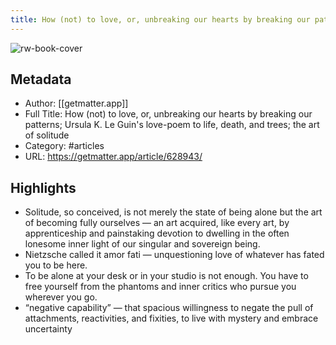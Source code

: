 ```yaml
---
title: How (not) to love, or, unbreaking our hearts by breaking our patterns; Ursula K. Le Guin's love-poem to life, death, and trees; the art of solitude
---
```

![rw-book-cover](https://readwise-assets.s3.amazonaws.com/static/images/article2.74d541386bbf.png)

## Metadata
- Author: [[getmatter.app]]
- Full Title: How (not) to love, or, unbreaking our hearts by breaking our patterns; Ursula K. Le Guin's love-poem to life, death, and trees; the art of solitude
- Category: #articles
- URL: https://getmatter.app/article/628943/

## Highlights
- Solitude, so conceived, is not merely the state of being alone but the art of becoming fully ourselves — an art acquired, like every art, by apprenticeship and painstaking devotion to dwelling in the often lonesome inner light of our singular and sovereign being.
- Nietzsche called it amor fati — unquestioning love of whatever has fated you to be here.
- To be alone at your desk or in your studio is not enough. You have to free yourself from the phantoms and inner critics who pursue you wherever you go.
- “negative capability” — that spacious willingness to negate the pull of attachments, reactivities, and fixities, to live with mystery and embrace uncertainty
